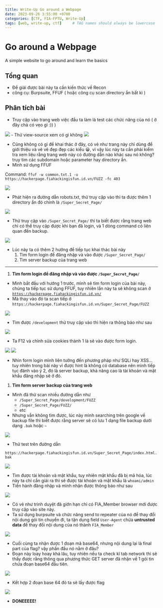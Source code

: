 ```yaml
---
title: Write-Up Go around a Webpage
date: 2023-09-26 3:55:00 +0700
categories: [CTF, FIA-FPTU, Write-Up]
tags: [web, write-up, ctf]     # TAG names should always be lowercase
---
```

# Go around a Webpage

A simple website to go around and learn the basics

## Tổng quan

- Để giải được bài này ta cần kiến thức về Recon
- công cụ: Burpsuite, FFUF ( hoặc công cụ scan directory ẩn bất kì )

## Phân tích bài

- Truy cập vào trang web việc đầu ta làm là test các chức năng của nó ( ở đây chả có vẹo gì :)) )

<img src="/assets/writeup/cookie/Go around a Webpage/0.png">
- Thử view-source xem có gì không

<img src="/assets/writeup/cookie/Go around a Webpage/1.png">

- Cũng không có gì để khai thác ở đây, có vẻ như trang này chỉ dùng để giới thiệu và vẽ vẽ đẹp đẹp các kiểu 😀, vì vậy lúc này ta cần phải kiểm tra xem liệu rằng trang web này có đường dẫn nào khác sau nó không? truy tìm các subdomain hoặc parameter hay directory ẩn.
- Mình sử dụng FFUF

Command: `ffuf -w common.txt.1 -u https://hackerpage.fiahackingisfun.id.vn/FUZZ -fc 403`

<img src="/assets/writeup/cookie/Go around a Webpage/2.png">

- Phát hiện ra đường dẫn robots.txt, thử truy cập vào thì ta được thêm 1 directory ẩn đó chính là `/Super_Secret_Page/`

<img src="/assets/writeup/cookie/Go around a Webpage/3.png">

- Thử truy cập vào `/Super_Secret_Page/` thì ta biết được rằng trang web chỉ có thể truy cập được khi bạn đã login, và 1 dòng command có liên quan đến backup.

<img src="/assets/writeup/cookie/Go around a Webpage/4.png">

- Lúc này ta có thêm 2 hướng để tiếp tục khai thác bài này
    1. Tìm form login để đăng nhập và vào được `/Super_Secret_Page/`
    2. Tìm server backup của trang web

---

1. **Tìm form login để đăng nhập và vào được `/Super_Secret_Page/`**
- Mình bắt đầu với hướng 1 trước, mình sẽ tìm form login của bài này, chúng ta tiếp tục sử dụng FFUF, tuy nhiên lần này ta sẽ không scan ở [`https://hackerpage.fiahackingisfun.id.vn/`](https://hackerpage.fiahackingisfun.id.vn/FUZZ)
- Mà thay vào đó ta scan tiếp ở `https://hackerpage.fiahackingisfun.id.vn/Super_Secret_Page/FUZZ`

<img src="/assets/writeup/cookie/Go around a Webpage/5.png">

- Tìm được `/development` thử truy cập vào thì hiện ra thông báo như sau

<img src="/assets/writeup/cookie/Go around a Webpage/6.png">

- Ta F12 và chỉnh sửa cookies thành 1 là sẽ vào được form login.

<img src="/assets/writeup/cookie/Go around a Webpage/7.png">

<img src="/assets/writeup/cookie/Go around a Webpage/8.png">

- Nhìn form login mình liên tưởng đến phương pháp như SQLi hay XSS… tuy nhiên trong bài này vì được hint là không có database nên mình tiếp tục đánh vào ý 2, đó là server backup, khả năng cao là tài khoản và mật khẩu đăng nhập sẽ ở đó.

1. **Tìm form server backup của trang web**
- Mình đã thử scan nhiều đường dẫn như
    - `/Super_Secret_Page/development/FUZZ`
    - `/Super_Secret_Page/FUZZ/`
    - etc
- Nhưng vẫn không tìm được, lúc này mình searching trên google về backup file thì biết được rằng server sẽ có lưu 1 dạng file backup dưới dạng `.bak` hoặc `~`

<img src="/assets/writeup/cookie/Go around a Webpage/9.png">

- Thử test trên đường dẫn

`https://hackerpage.fiahackingisfun.id.vn/Super_Secret_Page/index.html.bak`

<img src="/assets/writeup/cookie/Go around a Webpage/10.png">

- Tìm được tài khoản và mật khẩu, tuy nhiên mật khẩu đã bị mã hóa, lúc này ta chỉ cần giải ra thì sẽ được tài khoản và mật khẩu là `whoami/admin`
- Tiến hành đăng nhập và mình nhận được thông báo như sau

<img src="/assets/writeup/cookie/Go around a Webpage/11.png">

- Có vẻ như trình duyệt đã giớn hạn chỉ có FIA_Member browser mới được truy cập vào site này.
- Ta sử dụng burpsuite và chức năng send to repeater của nó để thay đổi nội dung gói tin chuyển đi, ta tận dụng field `User-Agent` chứa **untrusted data** để thay đổi nội dung của nó thành `FIA_Member`

<img src="/assets/writeup/cookie/Go around a Webpage/12.png">

- Cuối cùng ta nhận được 1 đoạn mã base64, nhưng nội dung lại là final part của flag? vậy phần đầu nó nằm ở đâu?
- Đoạn này loay hoay khá lâu, tuy nhiên nếu ta check kĩ tab network thì sẽ thấy được rằng thông qua phương thức GET server đã nhận về 1 gói tin chứa đoạn base64 đầu tiên.

<img src="/assets/writeup/cookie/Go around a Webpage/13.png">

- Kết hợp 2 đoạn base 64 đó ta sẽ lấy được flag

<img src="/assets/writeup/cookie/Go around a Webpage/14.png">

- **DONEEEEE!**
